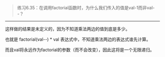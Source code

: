 > 练习6.35：在调用factorial函数时，为什么我们传入的值是val-1而非val--？

---

这样做的结果是未定义的，因为不知道乘法两边的值到底是多少。

也就是 factorial(val--) * val 表达式中，不知道乘法两边的表达式谁先计算。

而且val将永远作为factorial的参数（而不会改变），因此这将是一个无限递归。
